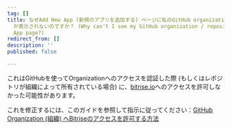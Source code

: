 ```yaml
---
tag: []
title: なぜAdd New App (新規のアプリを追加する) ページに私のGitHub organization (組織) / repository (レポジトリ)
  が表示されないのですか？ (Why can't I see my GitHub organization / repository on the Add New
  App page?)
redirect_from: []
description: ''
published: false

---
```

これはGitHubを使ってOrganizationへのアクセスを認証した際 (もしくはレポジトリが組織によって所有されている場合) に、[bitrise.io](https://www.bitrise.io)へのアクセスを許可しなかった可能性があります。

これを修正するには、このガイドを参照して指示に従ってください：[GitHub Organization (組織) へBitriseのアクセスを許可する方法](/jp/faq/grant-access-to-github-organization/)